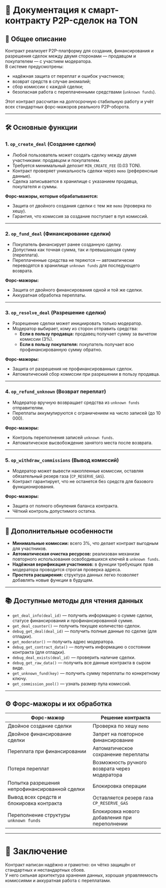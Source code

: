 # 📄 Документация к смарт-контракту P2P-сделок на TON

## 📌 Общее описание

Контракт реализует P2P-платформу для создания, финансирования и разрешения сделок между двумя сторонами — продавцом и покупателем — с участием модератора.  
В системе предусмотрены:
- надёжная защита от переплат и ошибок участников;
- возврат средств в случае аномалий;
- сбор комиссии с каждой сделки;
- безопасная работа с переплаченными средствами (`unknown funds`).

Этот контракт рассчитан на долгосрочную стабильную работу и учёт всех стандартных форс-мажоров реального P2P-оборота.

---

## 🛠 Основные функции

### 1. `op_create_deal` (Создание сделки)

- Любой пользователь может создать сделку между двумя участниками: продавцом и покупателем.
- Требуется минимальный депозит `MIN_CREATE_FEE` (0.03 TON).
- Контракт проверяет уникальность сделки через `memo` (референсные данные).
- Сделка записывается в хранилище с указанием продавца, покупателя и суммы.

**Форс-мажоры, которые обрабатываются:**
- Защита от двойного создания сделки с тем же `memo` (проверка по хешу).
- Гарантия, что комиссия за создание поступает в пул комиссий.

---

### 2. `op_fund_deal` (Финансирование сделки)

- Покупатель финансирует ранее созданную сделку.
- Допустима как точная сумма, так и превышающая сумму (переплата).
- Переплаченные средства не теряются — автоматически переводятся в хранилище `unknown funds` для последующего возврата.

**Форс-мажоры:**
- Защита от двойного финансирования одной и той же сделки.
- Аккуратная обработка переплаты.

---

### 3. `op_resolve_deal` (Разрешение сделки)

- Разрешение сделки может инициировать только модератор.
- Модератор выбирает, кому из сторон отправить средства:
  - **Если в пользу продавца:** продавец получает сумму за вычетом комиссии (3%).
  - **Если в пользу покупателя:** покупатель получает всю профинансированную сумму обратно.

**Форс-мажоры:**
- Защита от разрешения не профинансированных сделок.
- Автоматический сбор комиссии при разрешении в пользу продавца.

---

### 4. `op_refund_unknown` (Возврат переплат)

- Модератор вручную возвращает средства из `unknown funds` отправителям.
- Переплаты аккумулируются с ограничением на число записей (до 10 000).

**Форс-мажоры:**
- Контроль переполнения записей `unknown funds`.
- Автоматическое высвобождение занятого места после возврата.

---

### 5. `op_withdraw_commissions` (Вывод комиссий)

- Модератор может вывести накопленные комиссии, оставляя обязательный резерв газа (`CP_RESERVE_GAS`).
- Контракт гарантирует, что не останется без средств для базового функционирования.

**Форс-мажоры:**
- Защита от полного обнуления баланса контракта.
- Чёткий контроль допустимого остатка.

---

## 🧩 Дополнительные особенности

- **Минимальные комиссии:** всего 3%, что делает контракт выгодным для участников.
- **Автоматическая очистка ресурсов:** реализован механизм повторного использования освободившихся ключей в `unknown funds`.
- **Надёжная верификация участников:** в функции требующих прав модератора проводится строгая проверка адреса.
- **Простота расширения:** структура данных легко позволяет добавлять новые функции в будущем.

---

## 📚 Доступные методы для чтения данных

- `get_deal_info(deal_id)` — получить информацию о сумме сделки, статусе финансирования и профинансированной сумме.
- `get_deal_counter()` — получить текущее количество сделок.
- `debug_get_deal(deal_id)` — получить полные данные по сделке (для отладки).
- `get_moderator()` — получить адрес модератора.
- `debug_get_contract_data()` — получить информацию о состоянии контракта (для отладки).
- `debug_deal_exists(deal_id)` — проверить наличие сделки.
- `debug_get_raw_data()` — получить все данные контракта в сыром виде.
- `get_unknown_fund(key)` — получить сумму переплаты по конкретному ключу.
- `get_commission_pool()` — узнать размер пула комиссий.

---

## ⚙ Форс-мажоры и их обработка

| Форс-мажор                                   | Решение контракта                                    |
|-----------------------------------------------|------------------------------------------------------|
| Двойное создание сделки                      | Проверка по хешу `memo`                              |
| Двойное финансирование сделки                | Запрет на повторное финансирование                   |
| Переплата при финансировании                 | Автоматическое сохранение переплаты                  |
| Потеря переплат                              | Возможность ручного возврата через модератора         |
| Попытка разрешения непрофинансированной сделки| Блокировка операции                                 |
| Вывод всех средств и блокировка контракта    | Оставляется резерв газа `CP_RESERVE_GAS`             |
| Переполнение структуры `unknown funds`       | Блокировка нового добавления при переполнении        |

---

# 🏁 Заключение

Контракт написан надёжно и грамотно: он чётко защищён от стандартных и нестандартных сбоев.  
У него сильная архитектура хранения данных, хорошая управляемость комиссиями и аккуратная работа с переплатами.
